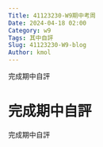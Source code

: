 ```yaml
---
Title: 41123230-W9期中考周
Date: 2024-04-18 02:00
Category: w9
Tags: 其中自評
Slug: 41123230-W9-blog
Author: kmol
---
```


完成期中自評

<!-- PELICAN_END_SUMMARY -->
# 完成期中自評
完成期中自評